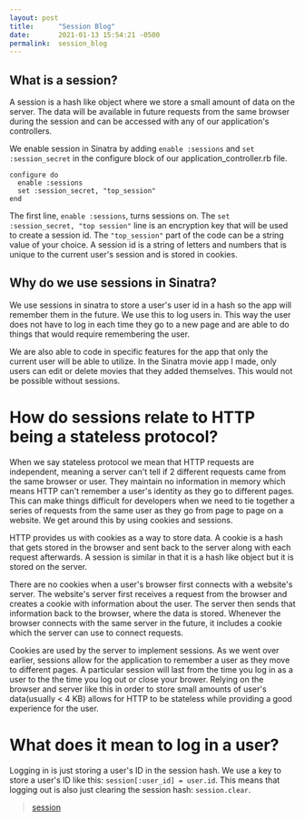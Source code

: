 ```yaml
---
layout: post
title:      "Session Blog"
date:       2021-01-13 15:54:21 -0500
permalink:  session_blog
---
```



## What is a session?

A session is a hash like object where we store a small amount of data on the server.  The data will be available in future requests from the same browser during the session and can be accessed with any of our application's controllers.  

We enable session in Sinatra by adding `enable :sessions` and `set :session_secret` in the configure block of our application_controller.rb file.  

```
configure do
  enable :sessions
  set :session_secret, "top_session"
end
```

The first line, `enable :sessions`, turns sessions on.  The `set :session_secret, "top session"` line is an encryption key that will be used to create a session id.  The `"top_session"` part of the code can be a string value of your choice.  A session id is a string of letters and numbers that is unique to the current user's session and is stored in cookies. 

## Why do we use sessions in Sinatra?

We use sessions in sinatra to store a user's user id in a hash so the app will remember them in the future.  We use this to log users in.  This way the user does not have to log in each time they go to a new page and are able to do things that would require remembering the user.  

We are also able to code in specific features for the app that only the current user will be able to utilize.  In the Sinatra movie app I made, only users can edit or delete movies that they added themselves.  This would not be possible without sessions.   
# How do sessions relate to HTTP being a stateless protocol?

When we say stateless protocol we mean that HTTP requests are independent, meaning a server can't tell if 2 different requests came from the same browser or user.  They maintain no information in memory which means HTTP can't remember a user's identity as they go to different pages.  This can make things difficult for developers when we need to tie together a series of requests from the same user as they go from page to page on a website.  We get around this by using cookies and sessions.    

HTTP provides us with cookies as a way to store data. A cookie is a hash that gets stored in the browser and sent back to the server along with each request afterwards.  A session is similar in that it is a hash like object but it is stored on the server.    

There are no cookies when a user's browser first connects with a website's server.  The website's server first receives a request from the browser and creates a cookie with information about the user.  The server then sends that information back to the browser, where the data is stored.  Whenever the browser connects with the same server in the future, it includes a cookie which the server can use to connect requests.           

Cookies are used by the server to implement sessions.  As we went over earlier, sessions allow for the application to remember a user as they move to different pages.  A particular session will last from the time you log in as a user to the the time you log out or close your brower.  Relying on the browser and server like this in order to store small amounts of user's data(usually < 4 KB) allows for HTTP to be stateless while providing a good experience for the user.  
# What does it mean to log in a user?
Logging in is just storing a user's ID in the session hash.  We use a key to store a user's ID like this: `session[:user_id] = user.id`.  This means that logging out is also just clearing the session hash: `session.clear`.    
 


<blockquote class="imgur-embed-pub" lang="en" data-id="a/gXtDNqH"  ><a href="//imgur.com/a/gXtDNqH">session</a></blockquote><script async src="//s.imgur.com/min/embed.js" charset="utf-8"></script>
